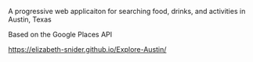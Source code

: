 A progressive web applicaiton for searching food, drinks, and activities in Austin, Texas

Based on the Google Places API

https://elizabeth-snider.github.io/Explore-Austin/
